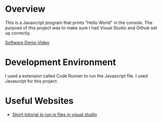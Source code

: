 # Overview

This is a Javascript program that prints "Hello World" in the console. The purpose of this project was to make sure I had Visual Studio and Github set up correctly.

[Software Demo Video](https://youtu.be/doSG-m5WsOI)

# Development Environment

I used a extension called Code Runner to run the Javascript file. I used Javascript for this project.

# Useful Websites

* [Short tutorial to run js files in visual studio](https://www.geeksforgeeks.org/how-to-run-javascript-in-visual-studio/)
